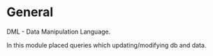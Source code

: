 # General
DML - Data Manipulation Language.

In this module placed queries which updating/modifying db and data.